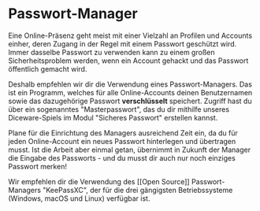 # Passwort-Manager

Eine Online-Präsenz geht meist mit einer Vielzahl an Profilen und Accounts einher, deren Zugang in der Regel mit einem Passwort geschützt wird. Immer dasselbe Passwort zu verwenden kann zu einem großen Sicherheitsproblem werden, wenn ein Account gehackt und das Passwort öffentlich gemacht wird. 

Deshalb empfehlen wir dir die Verwendung eines Passwort-Managers. Das ist ein Programm, welches für alle Online-Accounts deinen Benutzernamen sowie das dazugehörige Passwort **verschlüsselt** speichert. Zugriff hast du über ein sogenanntes "Masterpasswort", das du dir mithilfe unseres Diceware-Spiels im Modul "Sicheres Passwort" erstellen kannst. 

Plane für die Einrichtung des Managers ausreichend Zeit ein, da du für jeden Online-Account ein neues Passwort hinterlegen und übertragen musst. Ist die Arbeit aber einmal getan, übernimmt in Zukunft der Manager die Eingabe des Passworts - und du musst dir auch nur noch einziges Passwort merken! 

Wir empfehlen dir die Verwendung des [[Open Source]] Passwort-Managers "KeePassXC", der für die drei gängigsten Betriebssysteme (Windows, macOS und Linux) verfügbar ist. 